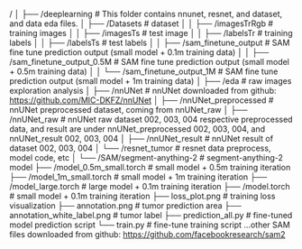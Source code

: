/
│
├── /deeplearning                           # This folder contains nnunet, resnet, and dataset, and data eda files.
│   ├── /Datasets                      # dataset
│   │   ├── /imagesTrRgb               # training images
│   │   ├── /imagesTs                  # test image
│   │   ├── /labelsTr                  # training labels
│   │   ├── /labelsTs                  # test labels
│   │   ├── /sam_finetune_output       # SAM fine tune prediction output (small model + 0.1m training data)
│   │   ├── /sam_finetune_output_0.5M  # SAM fine tune prediction output (small model + 0.5m training data)
│   │   └── /sam_finetune_output_1M    # SAM fine tune prediction output (small model + 1m training data)
│   ├── /eda                           # raw images exploration analysis
│   ├── /nnUNet                        # nnUNet downloaded from github: https://github.com/MIC-DKFZ/nnUNet
│   ├── /nnUNet_preprocessed           # nnUNet preprocessed dataset, coming from nnUNet_raw
│   ├── /nnUNet_raw                    # nnUNet raw dataset 002, 003, 004 respective preprocessed data, and result are under nnUNet_preprocessed 002, 003, 004, and nnUNet_result  002, 003, 004
│   ├── /nnUNet_result                 # nnUNet result of dataset 002, 003, 004
│   └── /resnet_tumor                  # resnet data preprocess, model code, etc
│
└── /SAM/segment-anything-2                # segment-anything-2 model
    ├── /model_0.5m_small.torch        # small model + 0.5m training iteration
    ├── /model_1m_small.torch          # small model + 1m training iteration
    ├── /model_large.torch             # large model + 0.1m training iteration
    ├── /model.torch                   # small model + 0.1m training iteration
    ├── loss_plot.png                  # training loss visualization
    ├── annotation.png                 # tumor prediction area
    ├── annotation_white_label.png     # tumor label
    ├── prediction_all.py              # fine-tuned model prediction script
    └── train.py                       # fine-tune training script
    ...other SAM files downloaded from github: https://github.com/facebookresearch/sam2
    
          

